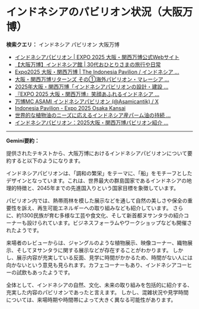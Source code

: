 # インドネシアのパビリオン状況（大阪万博）

**検索クエリ：** インドネシア パビリオン 大阪万博

- [インドネシアパビリオン | EXPO 2025 大阪・関西万博公式Webサイト](https://www.expo2025.or.jp/official-participant/indonesia/)
- [【大阪万博】インドネシア館 | 30代おひとりさまの旅行や日常](https://ameblo.jp/yrk0327/entry-12902904410.html)
- [Expo2025 大阪・関西万博 | The Indonesia Pavilion / インドネシア ...](https://www.instagram.com/p/C6s6GRiu_ZW/)
- [大阪・関西万博リターンズ その①海外パビリオン・マレーシア ...](https://ameblo.jp/mamehana0705/entry-12897501153.html)
- [2025年大阪・関西万博「インドネシアパビリオンの設計・建設 ...](https://www.fujiya-net.co.jp/news/20240501)
- [『EXPO 2025 大阪・関西万博』笑顔あふれるインドネシア ...](https://note.com/yamada_tourist/n/n27bea8822b97)
- [万博MC ASAMI インドネシアパビリオン (@Asamicantik) / X](https://x.com/asamicantik)
- [Indonesia Pavilion - Expo 2025 Osaka Kansai](https://expo2025indonesia.id/)
- [世界的な植物油のニーズに応えるインドネシア産パーム油の持続 ...](https://theme-weeks.expo2025.or.jp/program/detail/6736f12e30e34.html)
- [インドネシアパビリオン：2025大阪・関西万博パビリオン紹介 ...](https://www.nippon.com/ja/guide-to-japan/expo2025021/)


---

**Gemini要約：**

提供されたテキストから、大阪万博におけるインドネシアパビリオンについて要約すると以下のようになります。

インドネシアパビリオンは、「調和の繁栄」をテーマに、「船」をモチーフとしたデザインとなっています。これは、世界最大の群島国家であるインドネシアの地理的特徴と、2045年までの先進国入りという国家目標を象徴しています。

パビリオン内では、熱帯雨林を模した展示などを通して自然の美しさや保全の重要性を訴え、再生可能エネルギーへの取り組みなども紹介しています。  さらに、約1300民族が育む多様な工芸や食文化、そして新首都ヌサンタラの紹介コーナーも設けられています。ビジネスフォーラムやワークショップなども開催されたようです。

来場者のレビューからは、ジャングルのような植物展示、映像コーナー、織物展示、そしてヌサンタラに関する展示などが存在することがわかります。  しかし、展示内容が充実している反面、見学に時間がかかるため、時間がない人には向かないという意見も見られます。カフェコーナーもあり、インドネシアコーヒーの試飲もあったようです。

全体として、インドネシアの自然、文化、未来の取り組みを包括的に紹介する、充実した内容のパビリオンであったと言えます。  しかし、混雑状況や見学時間については、来場時期や時間帯によって大きく異なる可能性があります。

